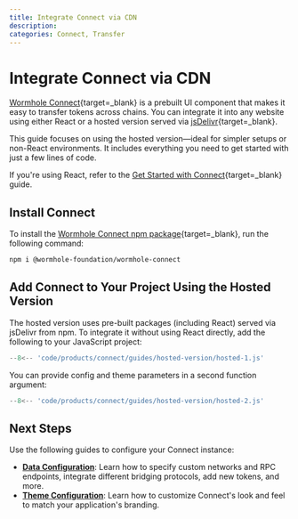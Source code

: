 ```yaml
---
title: Integrate Connect via CDN
description:
categories: Connect, Transfer
---
```


# Integrate Connect via CDN

[Wormhole Connect](/docs/products/connect/overview/){target=\_blank} is a prebuilt UI component that makes it easy to transfer tokens across chains. You can integrate it into any website using either React or a hosted version served via [jsDelivr](https://www.jsdelivr.com/){target=\_blank}.

This guide focuses on using the hosted version—ideal for simpler setups or non-React environments. It includes everything you need to get started with just a few lines of code.

If you're using React, refer to the [Get Started with Connect](/products/connect/get-started/){target=\_blank} guide.

## Install Connect

To install the [Wormhole Connect npm package](https://www.npmjs.com/package/@wormhole-foundation/wormhole-connect){target=\_blank}, run the following command:

```bash
npm i @wormhole-foundation/wormhole-connect
```

## Add Connect to Your Project Using the Hosted Version

The hosted version uses pre-built packages (including React) served via jsDelivr from npm. To integrate it without using React directly, add the following to your JavaScript project:

```js
--8<-- 'code/products/connect/guides/hosted-version/hosted-1.js'
```

You can provide config and theme parameters in a second function argument:

```js
--8<-- 'code/products/connect/guides/hosted-version/hosted-2.js'
```

## Next Steps

Use the following guides to configure your Connect instance:

- **[Data Configuration](/products/connect/configuration/data/)**: Learn how to specify custom networks and RPC endpoints, integrate different bridging protocols, add new tokens, and more.
- **[Theme Configuration](/products/connect/configuration/theme/)**: Learn how to customize Connect's look and feel to match your application's branding.
